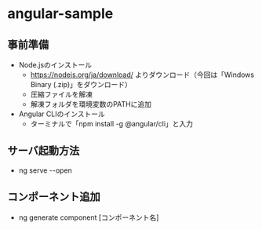 # angular-sample
## 事前準備
- Node.jsのインストール
    - https://nodejs.org/ja/download/ よりダウンロード（今回は「Windows Binary (.zip)」をダウンロード）
    - 圧縮ファイルを解凍
    - 解凍フォルダを環境変数のPATHに追加
- Angular CLIのインストール
    - ターミナルで「npm install -g @angular/cli」と入力

## サーバ起動方法
- ng serve --open

## コンポーネント追加
- ng generate component [コンポーネント名]

